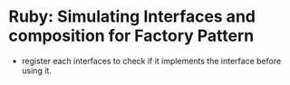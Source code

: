 # Ruby: Simulating Interfaces and composition for Factory Pattern

- register each interfaces to check if it implements the interface before using it.
